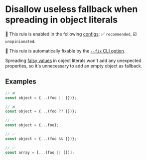 # Disallow useless fallback when spreading in object literals

💼 This rule is enabled in the following [configs](https://github.com/sindresorhus/eslint-plugin-unicorn#recommended-config): ✅ `recommended`, ☑️ `unopinionated`.

🔧 This rule is automatically fixable by the [`--fix` CLI option](https://eslint.org/docs/latest/user-guide/command-line-interface#--fix).

<!-- end auto-generated rule header -->
<!-- Do not manually modify this header. Run: `npm run fix:eslint-docs` -->

Spreading [falsy values](https://developer.mozilla.org/en-US/docs/Glossary/Falsy) in object literals won't add any unexpected properties, so it's unnecessary to add an empty object as fallback.

## Examples

```js
// ❌
const object = {...(foo || {})};

// ❌
const object = {...(foo ?? {})};

// ✅
const object = {...foo};
```

```js
// ✅
const object = {...(foo && {})};
```

```js
// ✅
const array = [...(foo || [])];
```
